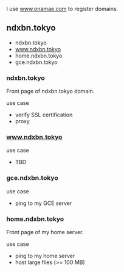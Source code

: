 I use www.onamae.com to register domains.

## ndxbn.tokyo

* ndxbn.tokyo
* www.ndxbn.tokyo
* home.ndxbn.tokyo
* gce.ndxbn.tokyo

### ndxbn.tokyo
Front page of ndxbn.tokyo domain.

use case

* verify SSL certification
* proxy

### www.ndxbn.tokyo

use case

* TBD

### gce.ndxbn.tokyo

use case

* ping to my GCE server

### home.ndxbn.tokyo
Front page of my home server.

use case

* ping to my home server
* host large files (>= 100 MB)
